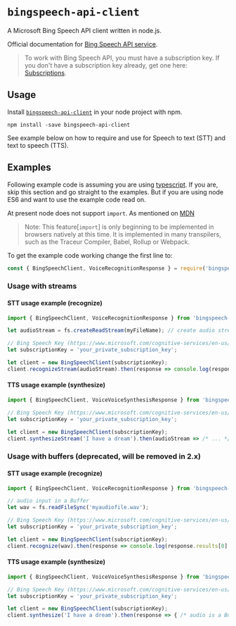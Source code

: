 # `bingspeech-api-client`

A Microsoft Bing Speech API client written in node.js.

Official documentation for [Bing Speech API service](https://docs.microsoft.com/en-us/azure/cognitive-services/speech/home).

>To work with Bing Speech API, you must have a subscription key. If you don't have a subscription key already, get one here: [Subscriptions](https://docs.microsoft.com/en-us/azure/cognitive-services/speech/getstarted/getstartedjswebsockets).



## Usage

Install [`bingspeech-api-client`](https://www.npmjs.com/package/bingspeech-api-client) in your node project with npm.

```
npm install -save bingspeech-api-client
```

See example below on how to require and use for Speech to text (STT) and text to speech (TTS).


## Examples 

Following example code is assuming you are using [typescript](https://www.typescriptlang.org/). If you are, skip this section and go straight to the examples. But if you are using node ES6 and want to use the example code read on. 

At present node does not support `import`. As mentioned on [MDN](https://developer.mozilla.org/en/docs/Web/JavaScript/Reference/Statements/import)

>Note: This feature[`import`] is only beginning to be implemented in browsers natively at this time. It is implemented in many transpilers, such as the Traceur Compiler, Babel, Rollup or Webpack.


To get the example code working change the first line to: 

```js
const { BingSpeechClient, VoiceRecognitionResponse } = require('bingspeech-api-client');
```


### Usage with streams

#### STT usage example (recognize)

```javascript
import { BingSpeechClient, VoiceRecognitionResponse } from 'bingspeech-api-client';

let audioStream = fs.createReadStream(myFileName); // create audio stream from any source

// Bing Speech Key (https://www.microsoft.com/cognitive-services/en-us/subscriptions)
let subscriptionKey = 'your_private_subscription_key';

let client = new BingSpeechClient(subscriptionKey);
client.recognizeStream(audioStream).then(response => console.log(response.results[0].name));
```

#### TTS usage example (synthesize)

```javascript
import { BingSpeechClient, VoiceVoiceSynthesisResponse } from 'bingspeech-api-client';

// Bing Speech Key (https://www.microsoft.com/cognitive-services/en-us/subscriptions)
let subscriptionKey = 'your_private_subscription_key';

let client = new BingSpeechClient(subscriptionKey);
client.synthesizeStream('I have a dream').then(audioStream => /* ... */);
```

### Usage with buffers (deprecated, will be removed in 2.x)

#### STT usage example (recognize)

```javascript
import { BingSpeechClient, VoiceRecognitionResponse } from 'bingspeech-api-client';

// audio input in a Buffer
let wav = fs.readFileSync('myaudiofile.wav');

// Bing Speech Key (https://www.microsoft.com/cognitive-services/en-us/subscriptions)
let subscriptionKey = 'your_private_subscription_key';

let client = new BingSpeechClient(subscriptionKey);
client.recognize(wav).then(response => console.log(response.results[0].name));
```

#### TTS usage example (synthesize)

```javascript
import { BingSpeechClient, VoiceVoiceSynthesisResponse } from 'bingspeech-api-client';

// Bing Speech Key (https://www.microsoft.com/cognitive-services/en-us/subscriptions)
let subscriptionKey = 'your_private_subscription_key';

let client = new BingSpeechClient(subscriptionKey);
client.synthesize('I have a dream').then(response => { /* audio is a Buffer in response.wave */ });
```

